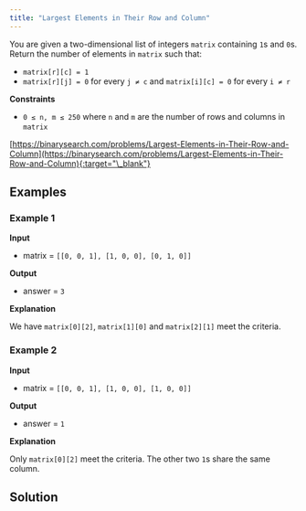 ```yaml
---
title: "Largest Elements in Their Row and Column"
---
```


You are given a two-dimensional list of integers `matrix` containing `1`s and `0`s. Return the number of elements in `matrix` such that:

- `matrix[r][c] = 1`
- `matrix[r][j] = 0` for every `j ≠ c` and `matrix[i][c] = 0` for every `i ≠ r`

**Constraints**

- `0 ≤ n, m ≤ 250` where `n` and `m` are the number of rows and columns in `matrix`

[https://binarysearch.com/problems/Largest-Elements-in-Their-Row-and-Column](https://binarysearch.com/problems/Largest-Elements-in-Their-Row-and-Column){:target="\_blank"}

## Examples

### Example 1

**Input**

- matrix = `[[0, 0, 1], [1, 0, 0], [0, 1, 0]]`

**Output**

- answer = `3`

**Explanation**

We have `matrix[0][2]`, `matrix[1][0]` and `matrix[2][1]` meet the criteria.

### Example 2

**Input**

- matrix = `[[0, 0, 1], [1, 0, 0], [1, 0, 0]]`

**Output**

- answer = `1`

**Explanation**

Only `matrix[0][2]` meet the criteria. The other two `1`s share the same column.

## Solution

<script src="https://gist.github.com/yaeba/16da7be5123724fcf6eccc25581cef5a.js?file=Largest-Elements-in-Their-Row-and-Column.py"></script>
